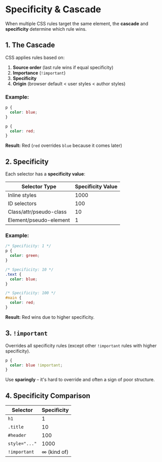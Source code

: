# Specificity & Cascade

When multiple CSS rules target the same element, the **cascade** and **specificity** determine which rule wins.

## 1. The Cascade

CSS applies rules based on:

1. **Source order** (last rule wins if equal specificity)
2. **Importance** (`!important`)
3. **Specificity**
4. **Origin** (browser default < user styles < author styles)

### Example:

```css
p {
  color: blue;
}

p {
  color: red;
}
```

**Result:** Red (`red` overrides `blue` because it comes later)

## 2. Specificity

Each selector has a **specificity value**:

| Selector Type           | Specificity Value |
| ----------------------- | ----------------- |
| Inline styles           | 1000              |
| ID selectors            | 100               |
| Class/attr/pseudo-class | 10                |
| Element/pseudo-element  | 1                 |

### Example:

```css
/* Specificity: 1 */
p {
  color: green;
}

/* Specificity: 10 */
.text {
  color: blue;
}

/* Specificity: 100 */
#main {
  color: red;
}
```

**Result:** Red wins due to higher specificity.

## 3. `!important`

Overrides all specificity rules (except other `!important` rules with higher specificity).

```css
p {
  color: blue !important;
}
```

Use **sparingly** – it's hard to override and often a sign of poor structure.

## 4. Specificity Comparison

| Selector      | Specificity |
| ------------- | ----------- |
| `h1`          | 1           |
| `.title`      | 10          |
| `#header`     | 100         |
| `style="..."` | 1000        |
| `!important`  | ∞ (kind of) |
